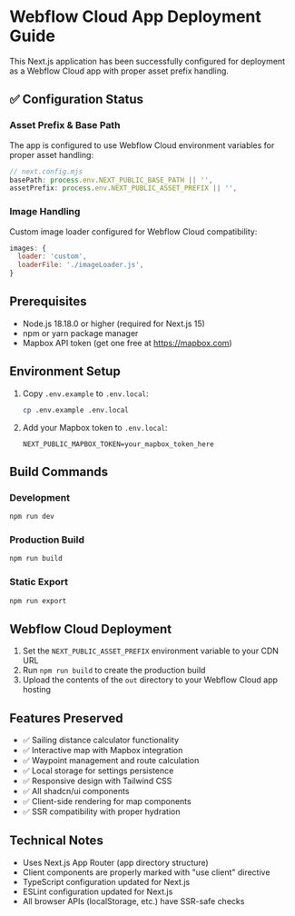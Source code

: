 # Webflow Cloud App Deployment Guide

This Next.js application has been successfully configured for deployment as a Webflow Cloud app with proper asset prefix handling.

## ✅ Configuration Status

### Asset Prefix & Base Path
The app is configured to use Webflow Cloud environment variables for proper asset handling:

```javascript
// next.config.mjs
basePath: process.env.NEXT_PUBLIC_BASE_PATH || '',
assetPrefix: process.env.NEXT_PUBLIC_ASSET_PREFIX || '',
```

### Image Handling
Custom image loader configured for Webflow Cloud compatibility:

```javascript
images: {
  loader: 'custom',
  loaderFile: './imageLoader.js',
}
```

## Prerequisites

- Node.js 18.18.0 or higher (required for Next.js 15)
- npm or yarn package manager
- Mapbox API token (get one free at https://mapbox.com)

## Environment Setup

1. Copy `.env.example` to `.env.local`:
   ```bash
   cp .env.example .env.local
   ```

2. Add your Mapbox token to `.env.local`:
   ```
   NEXT_PUBLIC_MAPBOX_TOKEN=your_mapbox_token_here
   ```

## Build Commands

### Development
```bash
npm run dev
```

### Production Build
```bash
npm run build
```

### Static Export
```bash
npm run export
```

## Webflow Cloud Deployment

1. Set the `NEXT_PUBLIC_ASSET_PREFIX` environment variable to your CDN URL
2. Run `npm run build` to create the production build
3. Upload the contents of the `out` directory to your Webflow Cloud app hosting

## Features Preserved

- ✅ Sailing distance calculator functionality
- ✅ Interactive map with Mapbox integration
- ✅ Waypoint management and route calculation
- ✅ Local storage for settings persistence
- ✅ Responsive design with Tailwind CSS
- ✅ All shadcn/ui components
- ✅ Client-side rendering for map components
- ✅ SSR compatibility with proper hydration

## Technical Notes

- Uses Next.js App Router (app directory structure)
- Client components are properly marked with "use client" directive
- TypeScript configuration updated for Next.js
- ESLint configuration updated for Next.js
- All browser APIs (localStorage, etc.) have SSR-safe checks
